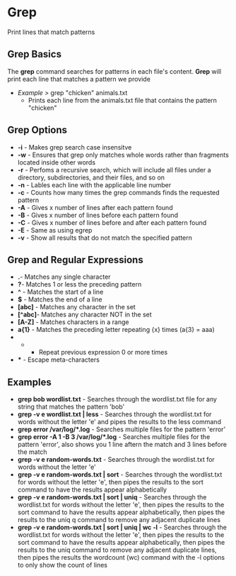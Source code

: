 # Grep

Print lines that match patterns

## Grep Basics

The **grep** command searches for patterns in each file's content. **Grep** will print each line that matches a pattern we provide
- *Example* > grep "chicken" animals.txt
	- Prints each line from the animals.txt file that contains the pattern "chicken"

## Grep Options

- **-i** - Makes grep search case insensitve
- **-w** - Ensures that grep only matches whole words rather than fragments located inside other words
- **-r** - Perfoms a recursive search, which will include all files under a directory, subdirectories, and their files, and so on 
- **-n** - Lables each line with the applicable line number
- **-c** - Counts how many times the grep commands finds the requested pattern
- **-A** - Gives x number of lines after each pattern found
- **-B** - Gives x number of lines before each pattern found
- **-C** - Gives x number of lines before and after each pattern found
- **-E** - Same as using egrep
- **-v** - Show all results that do not match the specified pattern

## Grep and Regular Expressions

- **.**- Matches any single character
- **?**- Matches 1 or less the preceding pattern
- **^** - Matches the start of a line
- **$** - Matches the end of a line
- **[abc]** - Matches any character in the set
- **[^abc]**- Matches any character NOT in the set
- **[A-Z]** - Matches characters in a range
- **a{1}** - Matches the preceding letter repeating {x} times (a{3} = aaa)
- * - Repeat previous expression 0 or more times
- **\*** - Escape meta-characters

## Examples

- **grep bob wordlist.txt** - Searches through the wordlist.txt file for any string that matches the pattern 'bob'
- **grep -v e wordlist.txt | less** -  Searches through the wordlist.txt for words without the letter 'e' and pipes the results to the less command
- **grep error /var/log/*.log** - Searches multiple files for the pattern 'error'
- **grep error -A 1 -B 3 /var/log/*.log** - Searches multiple files for the pattern 'error', also shows you 1 line aftern the match and 3 lines before the match
- **grep -v e random-words.txt** - Searches through the wordlist.txt for words without the letter 'e' 
- **grep -v e random-words.txt | sort** - Searches through the wordlist.txt for words without the letter 'e', then pipes the results to the sort command to have the results appear alphabetically
- **grep -v e random-words.txt | sort | uniq** - Searches through the wordlist.txt for words without the letter 'e', then pipes the results to the sort command to have the results appear alphabetically, then pipes the results to the uniq q command to remove any adjacent duplicate lines
- **grep -v e random-words.txt | sort | uniq | wc -l** - Searches through the wordlist.txt for words without the letter 'e', then pipes the results to the sort command to have the results appear alphabetically, then pipes the results to the uniq command to remove any adjacent duplicate lines, then pipes the results the wordcount (wc) command with the -l options to only show the count of lines